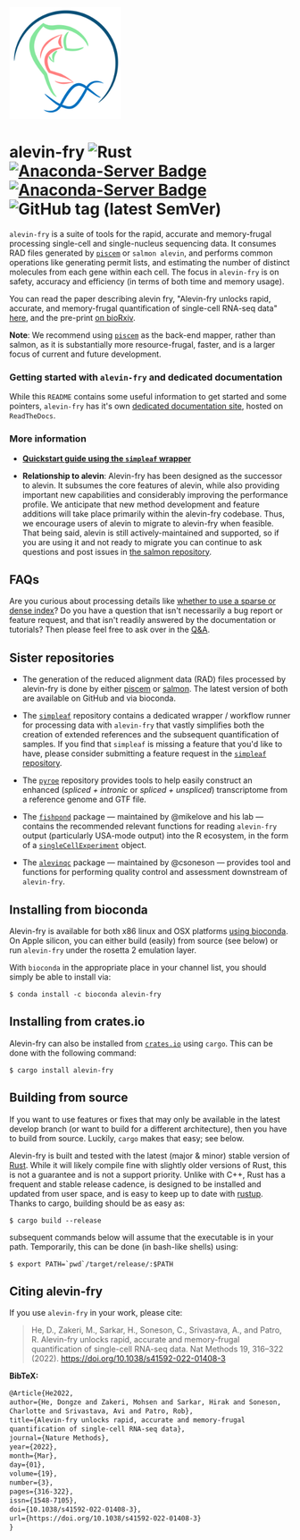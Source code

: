 <img alt="logo" src="https://github.com/COMBINE-lab/alevin-fry/raw/master/docs/logo.png" width="200">

# alevin-fry ![Rust](https://github.com/COMBINE-lab/alevin-fry/workflows/Rust/badge.svg) [![Anaconda-Server Badge](https://anaconda.org/bioconda/alevin-fry/badges/platforms.svg)](https://anaconda.org/bioconda/alevin-fry) [![Anaconda-Server Badge](https://anaconda.org/bioconda/alevin-fry/badges/license.svg)](https://anaconda.org/bioconda/alevin-fry) ![GitHub tag (latest SemVer)](https://img.shields.io/github/v/tag/combine-lab/alevin-fry?style=flat-square)

`alevin-fry` is a suite of tools for the rapid, accurate and memory-frugal processing single-cell and single-nucleus sequencing data.  It consumes RAD files generated by [`piscem`](https://github.com/COMBINE-lab/piscem) or `salmon alevin`, and performs common operations like generating permit lists, and estimating the number of distinct molecules from each gene within each cell.  The focus in `alevin-fry` is on safety, accuracy and efficiency (in terms of both time and memory usage).

You can read the paper describing alevin fry, "Alevin-fry unlocks rapid, accurate, and memory-frugal quantification of single-cell RNA-seq data" [here](https://www.nature.com/articles/s41592-022-01408-3), and the pre-print [on bioRxiv](https://www.biorxiv.org/content/10.1101/2021.06.29.450377v1).

**Note**: We recommend using [`piscem`](https://github.com/COMBINE-lab/piscem) as the back-end mapper, rather than salmon, as it is substantially more resource-frugal, faster, and is a larger focus of current and future development.

### Getting started with `alevin-fry` and dedicated documentation

While this `README` contains some useful information to get started and some pointers, `alevin-fry` has it's own [dedicated documentation site](https://alevin-fry.readthedocs.io/en/latest/), hosted on `ReadTheDocs`.

### More information 

* [**Quickstart guide using the `simpleaf` wrapper**](https://combine-lab.github.io/alevin-fry-tutorials/2023/simpleaf-piscem/)

* **Relationship to alevin**: Alevin-fry has been designed as the successor to alevin. It subsumes the core features of alevin, while also providing important new capabilities and considerably improving the performance profile. We anticipate that new method development and feature additions will take place primarily within the alevin-fry codebase.  Thus, we encourage users of alevin to migrate to alevin-fry when feasible.  That being said, alevin is still actively-maintained and supported, so if you are using it and not ready to migrate you can continue to ask questions and post issues in [the salmon repository](https://github.com/COMBINE-lab/salmon).

## FAQs 

Are you curious about processing details like [whether to use a sparse or dense index](https://github.com/COMBINE-lab/alevin-fry/discussions/38)? Do you have a question that isn't necessarily a bug report or feature request, and that isn't readily answered by the documentation or tutorials?  Then please feel free to ask over in the [Q&A](https://github.com/COMBINE-lab/alevin-fry/discussions/categories/q-a).

## Sister repositories

* The generation of the reduced alignment data (RAD) files processed by alevin-fry is done by either [piscem](https://github.com/COMBINE-lab/piscem) or [salmon](https://github.com/COMBINE-lab/salmon). The latest version of both are available on GitHub and via bioconda. 

* The [`simpleaf`](https://github.com/COMBINE-lab/simpleaf) repository contains a dedicated wrapper / workflow runner for processing data with `alevin-fry` that vastly simplifies both the creation of extended references and the subsequent quantification of samples. If you find that `simpleaf` is missing a feature that you'd like to have, please consider submitting a feature request in the [`simpleaf` repository](https://github.com/COMBINE-lab/simpleaf/issues).

* The [`pyroe`](https://github.com/COMBINE-lab/pyroe) repository provides tools to help easily construct an enhanced (_spliced + intronic_ or _spliced + unspliced_) transcriptome from a reference genome and GTF file.

* The [`fishpond`](https://github.com/mikelove/fishpond) package — maintained by @mikelove and his lab — contains the recommended relevant functions for reading `alevin-fry` output (particularly USA-mode output) into the R ecosystem, in the form of a [`singleCellExperiment`](https://bioconductor.org/packages/release/bioc/html/SingleCellExperiment.html) object.

* The [`alevinqc`](https://github.com/csoneson/alevinQC) package — maintained by @csoneson — provides tool and functions for performing quality control and assessment downstream of `alevin-fry`.

## Installing from bioconda

Alevin-fry is available for both x86 linux and OSX platforms [using bioconda](https://anaconda.org/bioconda/alevin-fry). On Apple silicon, you can either build (easily) from source (see below) or run `alevin-fry` under the rosetta 2 emulation layer.

With `bioconda` in the appropriate place in your channel list, you should simply be able to install via:


```{bash}
$ conda install -c bioconda alevin-fry
``` 

## Installing from crates.io

Alevin-fry can also be installed from [`crates.io`](https://crates.io/crates/alevin-fry) using `cargo`.  This can be done with the following command:

```{bash}
$ cargo install alevin-fry
```

## Building from source

If you want to use features or fixes that may only be available in the latest develop branch (or want to build for a different architecture), then you have to build from source.  Luckily, `cargo` makes that easy; see below.

Alevin-fry is built and tested with the latest (major & minor) stable version of [Rust](https://www.rust-lang.org/). While it will likely compile fine with slightly older versions of Rust, this is not a guarantee and is not a support priority.  Unlike with C++, Rust has a frequent and stable release cadence, is designed to be installed and updated from user space, and is easy to keep up to date with [rustup](https://rustup.rs/). Thanks to cargo, building should be as easy as:

```{bash}
$ cargo build --release
```

subsequent commands below will assume that the executable is in your path.  Temporarily, this can 
be done (in bash-like shells) using:

```{bash}
$ export PATH=`pwd`/target/release/:$PATH
```

## Citing alevin-fry

If you use `alevin-fry` in your work, please cite:

> He, D., Zakeri, M., Sarkar, H., Soneson, C., Srivastava, A., and Patro, R. Alevin-fry unlocks rapid, accurate and memory-frugal quantification of single-cell RNA-seq data. Nat Methods 19, 316–322 (2022). https://doi.org/10.1038/s41592-022-01408-3

**BibTeX:**

```
@Article{He2022,
author={He, Dongze and Zakeri, Mohsen and Sarkar, Hirak and Soneson, Charlotte and Srivastava, Avi and Patro, Rob},
title={Alevin-fry unlocks rapid, accurate and memory-frugal quantification of single-cell RNA-seq data},
journal={Nature Methods},
year={2022},
month={Mar},
day={01},
volume={19},
number={3},
pages={316-322},
issn={1548-7105},
doi={10.1038/s41592-022-01408-3},
url={https://doi.org/10.1038/s41592-022-01408-3}
}
